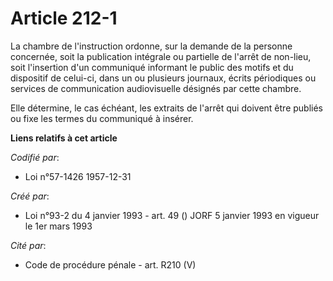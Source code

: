 # Article 212-1

La chambre de l'instruction ordonne, sur la demande de la personne concernée, soit la publication intégrale ou partielle de
l'arrêt de non-lieu, soit l'insertion d'un communiqué informant le public des motifs et du dispositif de celui-ci, dans un ou
plusieurs journaux, écrits périodiques ou services de communication audiovisuelle désignés par cette chambre.

Elle détermine, le cas échéant, les extraits de l'arrêt qui doivent être publiés ou fixe les termes du communiqué à insérer.

**Liens relatifs à cet article**

_Codifié par_:

  - Loi n°57-1426 1957-12-31

_Créé par_:

  - Loi n°93-2 du 4 janvier 1993 - art. 49 () JORF 5 janvier 1993 en vigueur le 1er mars 1993

_Cité par_:

  - Code de procédure pénale - art. R210 (V)
